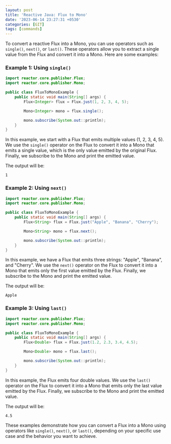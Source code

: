 ```yaml
---
layout: post
title: 'Reactive Java: Flux to Mono'
date: '2023-06-14 23:27:31 +0530'
categories: [GIT]
tags: [commands]
---
```


To convert a reactive Flux into a Mono, you can use operators such as `single()`, `next()`, or `last()`. These operators allow you to extract a single value from the Flux and convert it into a Mono. Here are some examples:

### Example 1: Using `single()`

```java
import reactor.core.publisher.Flux;
import reactor.core.publisher.Mono;

public class FluxToMonoExample {
    public static void main(String[] args) {
        Flux<Integer> flux = Flux.just(1, 2, 3, 4, 5);

        Mono<Integer> mono = flux.single();

        mono.subscribe(System.out::println);
    }
}
```

In this example, we start with a Flux that emits multiple values (1, 2, 3, 4, 5). We use the `single()` operator on the Flux to convert it into a Mono that emits a single value, which is the only value emitted by the original Flux. Finally, we subscribe to the Mono and print the emitted value.

The output will be:
```
1
```

### Example 2: Using `next()`

```java
import reactor.core.publisher.Flux;
import reactor.core.publisher.Mono;

public class FluxToMonoExample {
    public static void main(String[] args) {
        Flux<String> flux = Flux.just("Apple", "Banana", "Cherry");

        Mono<String> mono = flux.next();

        mono.subscribe(System.out::println);
    }
}
```

In this example, we have a Flux that emits three strings: "Apple", "Banana", and "Cherry". We use the `next()` operator on the Flux to convert it into a Mono that emits only the first value emitted by the Flux. Finally, we subscribe to the Mono and print the emitted value.

The output will be:
```
Apple
```

### Example 3: Using `last()`

```java
import reactor.core.publisher.Flux;
import reactor.core.publisher.Mono;

public class FluxToMonoExample {
    public static void main(String[] args) {
        Flux<Double> flux = Flux.just(1.2, 2.3, 3.4, 4.5);

        Mono<Double> mono = flux.last();

        mono.subscribe(System.out::println);
    }
}
```

In this example, the Flux emits four double values. We use the `last()` operator on the Flux to convert it into a Mono that emits only the last value emitted by the Flux. Finally, we subscribe to the Mono and print the emitted value.

The output will be:
```
4.5
```

These examples demonstrate how you can convert a Flux into a Mono using operators like `single()`, `next()`, or `last()`, depending on your specific use case and the behavior you want to achieve.